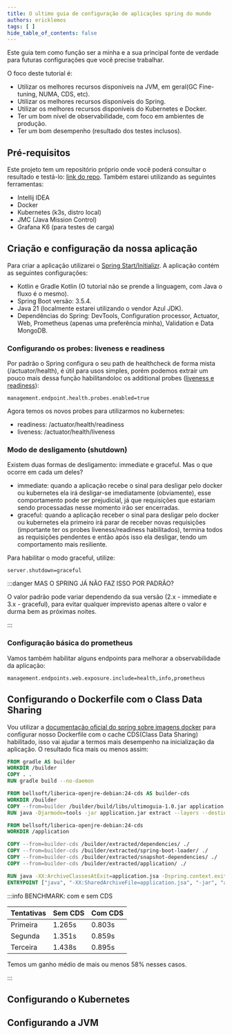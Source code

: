 ```yaml
---
title: O ultimo guia de configuração de aplicações spring do mundo
authors: ericklemos
tags: [ ]
hide_table_of_contents: false
---
```


Este guia tem como função ser a minha e a sua principal fonte de verdade para futuras configurações que você precise
trabalhar.

O foco deste tutorial é:

- Utilizar os melhores recursos disponíveis na JVM, em geral(GC Fine-tuning, NUMA, CDS, etc).
- Utilizar os melhores recursos disponíveis do Spring.
- Utilizar os melhores recursos disponíveis do Kubernetes e Docker.
- Ter um bom nível de observabilidade, com foco em ambientes de produção.
- Ter um bom desempenho (resultado dos testes inclusos).

<!-- truncate -->

## Pré-requisitos

Este projeto tem um repositório próprio onde você poderá consultar o resultado e
testá-lo: [link do repo](http://google.com).
Também estarei utilizando as seguintes ferramentas:

- Intellij IDEA
- Docker
- Kubernetes (k3s, distro local)
- JMC (Java Mission Control)
- Grafana K6 (para testes de carga)

## Criação e configuração da nossa aplicação

Para criar a aplicação utilizarei o [Spring Start/Initializr](https://start.spring.io/). A aplicação contém as seguintes
configurações:

- Kotlin e Gradle Kotlin (O tutorial não se prende a linguagem, com Java o fluxo é o mesmo).
- Spring Boot versão: 3.5.4.
- Java 21 (localmente estarei utilizando o vendor Azul JDK).
- Dependências do Spring: DevTools, Configuration processor, Actuator, Web, Prometheus (apenas uma preferência minha),
  Validation e Data MongoDB.

### Configurando os probes: liveness e readiness

Por padrão o Spring configura o seu path de healthcheck de forma mista (/actuator/health), é útil para usos simples,
porém podemos extrair um pouco mais dessa função habilitandoloc os additional
probes ([liveness e readiness](https://kubernetes.io/docs/tasks/configure-pod-container/configure-liveness-readiness-startup-probes/)):

```text
management.endpoint.health.probes.enabled=true
```

Agora temos os novos probes para utilizarmos no kubernetes:

- readiness: /actuator/health/readiness
- liveness: /actuator/health/liveness

### Modo de desligamento (shutdown)

Existem duas formas de desligamento: immediate e graceful. Mas o que ocorre em cada um deles?

- immediate: quando a aplicação recebe o sinal para desligar pelo docker ou kubernetes ela irá desligar-se imediatamente
  (obviamente), esse comportamento pode ser prejudicial, já que requisições que estariam sendo processadas nesse momento
  irão ser encerradas.
- graceful: quando a aplicação receber o sinal para desligar pelo docker ou kubernetes ela primeiro irá parar de receber
  novas requisições (importante ter os probes liveness/readiness habilitados), termina todos as requisições pendentes
  e então após isso ela desligar, tendo um comportamento mais resiliente.

Para habilitar o modo graceful, utilize:

```text
server.shutdown=graceful
```

:::danger MAS O SPRING JÁ NÃO FAZ ISSO POR PADRÃO?

O valor padrão pode variar dependendo da sua versão (2.x - immediate e 3.x - graceful), para evitar qualquer imprevisto
apenas altere o valor e durma bem as próximas noites.

:::

### Configuração básica do prometheus

Vamos também habilitar alguns endpoints para melhorar a observabilidade da aplicação:

```text
management.endpoints.web.exposure.include=health,info,prometheus
```

## Configurando o Dockerfile com o Class Data Sharing

Vou utilizar
a [documentação oficial do spring sobre imagens docker](https://docs.spring.io/spring-boot/reference/packaging/container-images/dockerfiles.html#packaging.container-images.dockerfiles.cds)
para configurar nosso Dockerfile com o cache CDS(Class
Data Sharing) habilitado, isso vai ajudar a termos mais desempenho na inicialização da aplicação. O resultado fica
mais ou menos assim:

```dockerfile
FROM gradle AS builder
WORKDIR /builder
COPY . .
RUN gradle build --no-daemon

FROM bellsoft/liberica-openjre-debian:24-cds AS builder-cds
WORKDIR /builder
COPY --from=builder /builder/build/libs/ultimoguia-1.0.jar application.jar
RUN java -Djarmode=tools -jar application.jar extract --layers --destination extracted

FROM bellsoft/liberica-openjre-debian:24-cds
WORKDIR /application

COPY --from=builder-cds /builder/extracted/dependencies/ ./
COPY --from=builder-cds /builder/extracted/spring-boot-loader/ ./
COPY --from=builder-cds /builder/extracted/snapshot-dependencies/ ./
COPY --from=builder-cds /builder/extracted/application/ ./

RUN java -XX:ArchiveClassesAtExit=application.jsa -Dspring.context.exit=onRefresh -jar application.jar
ENTRYPOINT ["java", "-XX:SharedArchiveFile=application.jsa", "-jar", "application.jar"]
```

:::info BENCHMARK: com e sem CDS

| Tentativas | Sem CDS | Com CDS |
|------------|---------|---------|
| Primeira   | 1.265s  | 0.803s  |
| Segunda    | 1.351s  | 0.859s  |
| Terceira   | 1.438s  | 0.895s  |

Temos um ganho médio de mais ou menos 58% nesses casos.

:::

## Configurando o Kubernetes

## Configurando a JVM